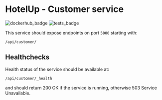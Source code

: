 # HotelUp - Customer service
![dockerhub_badge](https://github.com/Wiaz24/HotelUp.Customer/actions/workflows/dockerhub.yml/badge.svg)
![tests_badge](https://github.com/Wiaz24/HotelUp.Customer/actions/workflows/tests.yml/badge.svg)

This service should expose endpoints on port `5000` starting with:
```http
/api/customer/
```

## Healthchecks
Health status of the service should be available at:
```http
/api/customer/_health
```
and should return 200 OK if the service is running, otherwise 503 Service Unavailable.
